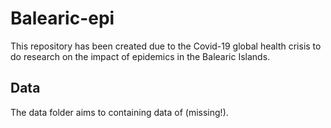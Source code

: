 # Balearic-epi

This repository has been created due to the Covid-19 global health crisis to do research on the impact of epidemics in the Balearic Islands.

## Data

The data folder aims to containing data of (missing!).
